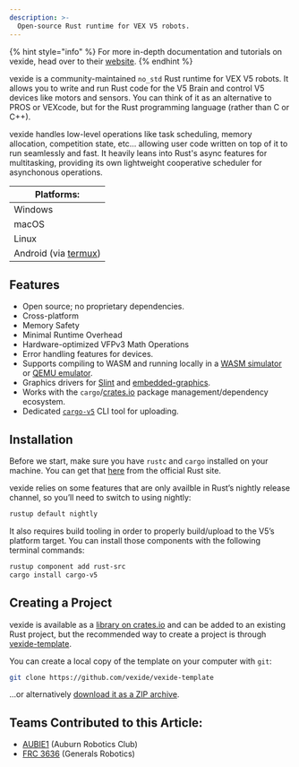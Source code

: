 ```yaml
---
description: >-
  Open-source Rust runtime for VEX V5 robots.
---
```


{% hint style="info" %}
For more in-depth documentation and tutorials on vexide, head over to their [website](https://vexide.dev/).
{% endhint %}

vexide is a community-maintained `no_std` Rust runtime for VEX V5 robots. It allows you to write and run Rust code for the V5 Brain and control V5 devices like motors and sensors. You can think of it as an alternative to PROS or VEXcode, but for the Rust programming language (rather than C or C++).

vexide handles low-level operations like task scheduling, memory allocation, competition state, etc… allowing user code written on top of it to run seamlessly and fast. It heavily leans into Rust's async features for multitasking, providing its own lightweight cooperative scheduler for asynchonous operations.

| Platforms: |
| ---------- |
| Windows    |
| macOS      |
| Linux      |
| Android (via [termux](https://termux.dev/en/)) |

## Features
* Open source; no proprietary dependencies.
* Cross-platform
* Memory Safety
* Minimal Runtime Overhead
* Hardware-optimized VFPv3 Math Operations
* Error handling features for devices.
* Supports compiling to WASM and running locally in a [WASM simulator](https://github.com/vexide/v5wasm) or [QEMU emulator](https://github.com/vexide/vex-v5-qemu).
* Graphics drivers for [Slint](https://slint.dev/) and [embedded-graphics](https://crates.io/crates/embedded-graphics).
* Works with the `cargo`/[crates.io](https://crates.io/) package management/dependency ecosystem.
* Dedicated [`cargo-v5`](https://github.com/vexide/cargo-v5) CLI tool for uploading.

## Installation

Before we start, make sure you have `rustc` and `cargo` installed on your machine. You can get that [here](https://www.rust-lang.org/tools/install) from the official Rust site.

vexide relies on some features that are only availble in Rust’s nightly release channel, so you’ll need to switch to using nightly:

```sh
rustup default nightly
```

It also requires build tooling in order to properly build/upload to the V5’s platform target. You can install those components with the following terminal commands:

```sh
rustup component add rust-src
cargo install cargo-v5
```

## Creating a Project

vexide is available as a [library on crates.io](https://crates.io/crates/vexide) and can be added to an existing Rust project, but the recommended way to create a project is through [vexide-template](https://github.com/vexide/vexide-template/).

You can create a local copy of the template on your computer with `git`:

```sh
git clone https://github.com/vexide/vexide-template
```

...or alternatively [download it as a ZIP archive](https://github.com/vexide/vexide-template/archive/refs/heads/main.zip).

## Teams Contributed to this Article:

- [AUBIE1](https://eng.auburn.edu/student-organizations/profiles/ARC.html) (Auburn Robotics Club)
- [FRC 3636](https://frcteam3636.com/) (Generals Robotics)
